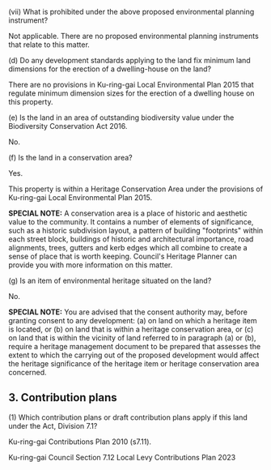 (vii) What is prohibited under the above proposed environmental planning instrument?

Not applicable. There are no proposed environmental planning instruments that relate to this matter.

(d) Do any development standards applying to the land fix minimum land dimensions for the erection of a dwelling-house on the land?

There are no provisions in Ku-ring-gai Local Environmental Plan 2015 that regulate minimum dimension sizes for the erection of a dwelling house on this property.

(e) Is the land in an area of outstanding biodiversity value under the Biodiversity Conservation Act 2016.

No.

(f) Is the land in a conservation area?

Yes.

This property is within a Heritage Conservation Area under the provisions of Ku-ring-gai Local Environmental Plan 2015.

**SPECIAL NOTE:** A conservation area is a place of historic and aesthetic value to the community. It contains a number of elements of significance, such as a historic subdivision layout, a pattern of building "footprints" within each street block, buildings of historic and architectural importance, road alignments, trees, gutters and kerb edges which all combine to create a sense of place that is worth keeping. Council's Heritage Planner can provide you with more information on this matter.

(g) Is an item of environmental heritage situated on the land?

No.

**SPECIAL NOTE:** You are advised that the consent authority may, before granting consent to any development: (a) on land on which a heritage item is located, or (b) on land that is within a heritage conservation area, or (c) on land that is within the vicinity of land referred to in paragraph (a) or (b), require a heritage management document to be prepared that assesses the extent to which the carrying out of the proposed development would affect the heritage significance of the heritage item or heritage conservation area concerned.

## 3. Contribution plans

(1) Which contribution plans or draft contribution plans apply if this land under the Act, Division 7.1?

Ku-ring-gai Contributions Plan 2010 (s7.11).

Ku-ring-gai Council Section 7.12 Local Levy Contributions Plan 2023